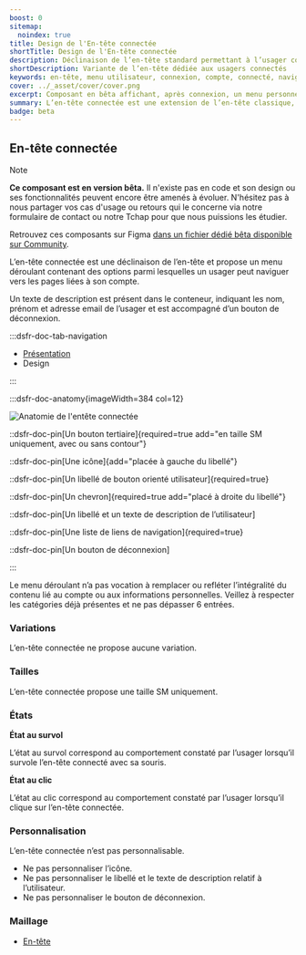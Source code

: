 ```yaml
---
boost: 0
sitemap:
  noindex: true
title: Design de l'En-tête connectée
shortTitle: Design de l'En-tête connectée
description: Déclinaison de l’en-tête standard permettant à l’usager connecté d’accéder à son menu de navigation personnel.
shortDescription: Variante de l’en-tête dédiée aux usagers connectés
keywords: en-tête, menu utilisateur, connexion, compte, connecté, navigation, DSFR, bêta
cover: ../_asset/cover/cover.png
excerpt: Composant en bêta affichant, après connexion, un menu personnel dans l’en-tête avec liens, informations utilisateur et bouton de déconnexion.
summary: L’en-tête connectée est une extension de l’en-tête classique, permettant à un usager connecté d’accéder à un menu déroulant personnalisé. Elle affiche les informations de compte, un ensemble limité de liens de navigation et un bouton de déconnexion. Ce composant est encore en version bêta et n’existe pas en code pour l’instant. Il répond à des cas d’usage d’interface connectée mais ne doit pas remplacer une navigation complète dédiée à l’espace personnel.
badge: beta
---
```


## En-tête connectée

> [!NOTE]
> **Ce composant est en version bêta.** Il n'existe pas en code et son design ou ses fonctionnalités peuvent encore être amenés à évoluer. N'hésitez pas à nous partager vos cas d'usage ou retours qui le concerne via notre formulaire de contact ou notre Tchap pour que nous puissions les étudier.

Retrouvez ces composants sur Figma [dans un fichier dédié bêta disponible sur Community](https://www.figma.com/community/file/1096003483468520396).

L’en-tête connectée est une déclinaison de l’en-tête et propose un menu déroulant contenant des options parmi lesquelles un usager peut naviguer vers les pages liées à son compte.

Un texte de description est présent dans le conteneur, indiquant les nom, prénom et adresse email de l’usager et est accompagné d’un bouton de déconnexion.

:::dsfr-doc-tab-navigation

- [Présentation](../index.md)
- Design

:::

:::dsfr-doc-anatomy{imageWidth=384 col=12}

![Anatomie de l'entête connectée](../_asset/anatomy/anatomy-1.png)

::dsfr-doc-pin[Un bouton tertiaire]{required=true add="en taille SM uniquement, avec ou sans contour"}

::dsfr-doc-pin[Une icône]{add="placée à gauche du libellé"}

::dsfr-doc-pin[Un libellé de bouton orienté utilisateur]{required=true}

::dsfr-doc-pin[Un chevron]{required=true add="placé à droite du libellé"}

::dsfr-doc-pin[Un libellé et un texte de description de l’utilisateur]

::dsfr-doc-pin[Une liste de liens de navigation]{required=true}

::dsfr-doc-pin[Un bouton de déconnexion]

:::

Le menu déroulant n’a pas vocation à remplacer ou refléter l’intégralité du contenu lié au compte ou aux informations personnelles. Veillez à respecter les catégories déjà présentes et ne pas dépasser 6 entrées.

### Variations

L’en-tête connectée ne propose aucune variation.

### Tailles

L’en-tête connectée propose une taille SM uniquement.

### États

**État au survol**

L’état au survol correspond au comportement constaté par l’usager lorsqu’il survole l’en-tête connecté avec sa souris.

**État au clic**

L’état au clic correspond au comportement constaté par l’usager lorsqu’il clique sur l’en-tête connectée.

### Personnalisation

L’en-tête connectée n’est pas personnalisable.

- Ne pas personnaliser l’icône.
- Ne pas personnaliser le libellé et le texte de description relatif à l’utilisateur.
- Ne pas personnaliser le bouton de déconnexion.

### Maillage

- [En-tête](../../../../header/_part/doc/index.md)

